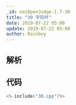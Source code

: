 ```yaml
---
_id: noiOpenJudge-1.7-30
title: "30 字符环"
date: 2019-07-22 05:00
update: 2019-07-22 05:00
author: Rainboy
---
```


## 解析

## 代码

```c
<%-include("30.cpp")%>
```

